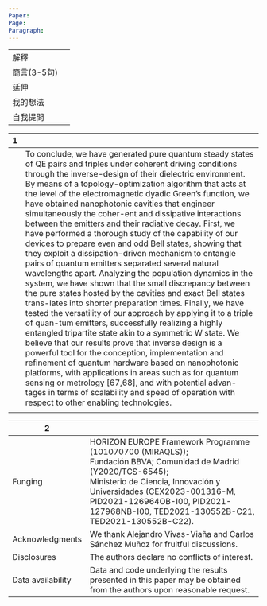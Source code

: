 ```yaml
---
Paper: 
Page: 
Paragraph:
---
```

>

|          |     |
| -------- | --- |
| 解釋       |     |
| 簡言(3-5句) |     |
| 延伸       |     |
| 我的想法     |     |
| 自我提問     |     |

| 1   |                                                                                                                                                                                                                                                                                                                                                                                                                                                                                                                                                                                                                                                                                                                                                                                                                                                                                                                                                                                                                                                                                                                                                                                                                                                                                                                                                                                                                                                                                                                                     |
| --- | ----------------------------------------------------------------------------------------------------------------------------------------------------------------------------------------------------------------------------------------------------------------------------------------------------------------------------------------------------------------------------------------------------------------------------------------------------------------------------------------------------------------------------------------------------------------------------------------------------------------------------------------------------------------------------------------------------------------------------------------------------------------------------------------------------------------------------------------------------------------------------------------------------------------------------------------------------------------------------------------------------------------------------------------------------------------------------------------------------------------------------------------------------------------------------------------------------------------------------------------------------------------------------------------------------------------------------------------------------------------------------------------------------------------------------------------------------------------------------------------------------------------------------------- |
|     | To conclude, we have generated pure quantum steady states of QE pairs and triples under coherent driving conditions through the inverse-design of their dielectric environment. By means of a topology-optimization algorithm that acts at the level of the electromagnetic dyadic Green’s function, we have obtained nanophotonic cavities that engineer simultaneously the coher-ent and dissipative interactions between the emitters and their radiative decay. First, we have performed a thorough study of the capability of our devices to prepare even and odd Bell states, showing that they exploit a dissipation-driven mechanism to entangle pairs of quantum emitters separated several natural wavelengths apart. Analyzing the population dynamics in the system, we have shown that the small discrepancy between the pure states hosted by the cavities and exact Bell states trans-lates into shorter preparation times. Finally, we have tested the versatility of our approach by applying it to a triple of quan-tum emitters, successfully realizing a highly entangled tripartite state akin to a symmetric W state. We believe that our results prove that inverse design is a powerful tool for the conception, implementation and refinement of quantum hardware based on nanophotonic platforms, with applications in areas such as for quantum sensing or metrology [67,68], and with potential advan-tages in terms of scalability and speed of operation with respect to other enabling technologies. |
|     |                                                                                                                                                                                                                                                                                                                                                                                                                                                                                                                                                                                                                                                                                                                                                                                                                                                                                                                                                                                                                                                                                                                                                                                                                                                                                                                                                                                                                                                                                                                                     |

| 2                 |                                                                                                                                                                                                                                                                                     |
| ----------------- | ----------------------------------------------------------------------------------------------------------------------------------------------------------------------------------------------------------------------------------------------------------------------------------- |
| Funging           | HORIZON EUROPE Framework Programme (101070700 (MIRAQLS)); <br>Fundación BBVA; Comunidad de Madrid (Y2020/TCS-6545); <br>Ministerio de Ciencia, Innovación y Universidades (CEX2023-001316-M, PID2021-126964OB-I00, PID2021-127968NB-I00, TED2021-130552B-C21, TED2021-130552B-C22). |
| Acknowledgments   | We thank Alejandro Vivas-Viaña and Carlos Sánchez Muñoz for fruitful discussions.                                                                                                                                                                                                   |
| Disclosures       | The authors declare no conflicts of interest.                                                                                                                                                                                                                                       |
| Data availability | Data and code underlying the results presented in this paper may be obtained from the authors upon reasonable request.                                                                                                                                                              |
